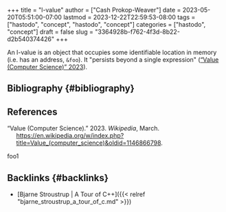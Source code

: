 +++
title = "l-value"
author = ["Cash Prokop-Weaver"]
date = 2023-05-20T05:51:00-07:00
lastmod = 2023-12-22T22:59:53-08:00
tags = ["hastodo", "concept", "hastodo", "concept"]
categories = ["hastodo", "concept"]
draft = false
slug = "3364928b-f762-4f3d-8b22-d2b540374426"
+++

An l-value is an object that occupies some identifiable location in memory (i.e. has an address, `&foo`). It "persists beyond a single expression" (<a href="#citeproc_bib_item_1">“Value (Computer Science)” 2023</a>).


## Bibliography {#bibliography}

## References

<style>.csl-entry{text-indent: -1.5em; margin-left: 1.5em;}</style><div class="csl-bib-body">
  <div class="csl-entry"><a id="citeproc_bib_item_1"></a>“Value (Computer Science).” 2023. <i>Wikipedia</i>, March. <a href="https://en.wikipedia.org/w/index.php?title=Value_(computer_science)&oldid=1146866798">https://en.wikipedia.org/w/index.php?title=Value_(computer_science)&#38;oldid=1146866798</a>.</div>
</div>

foo1


## Backlinks {#backlinks}

-   [Bjarne Stroustrup | A Tour of C++]({{< relref "bjarne_stroustrup_a_tour_of_c.md" >}})
